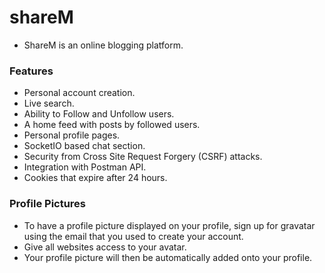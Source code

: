 # shareM

- ShareM is an online blogging platform.

### Features
- Personal account creation.
- Live search.
- Ability to Follow and Unfollow users.
- A home feed with posts by followed users.
- Personal profile pages.
- SocketIO based chat section.
- Security from Cross Site Request Forgery (CSRF) attacks.
- Integration with Postman API.
- Cookies that expire after 24 hours.

### Profile Pictures

- To have a profile picture displayed on your profile, sign up for gravatar using the email that you used to create your account.
- Give all websites access to your avatar.
- Your profile picture will then be automatically added onto your profile.
